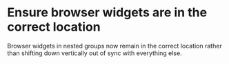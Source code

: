 # Ensure browser widgets are in the correct location

Browser widgets in nested groups now remain in the correct location
rather than shifting down vertically out of sync with everything
else.
